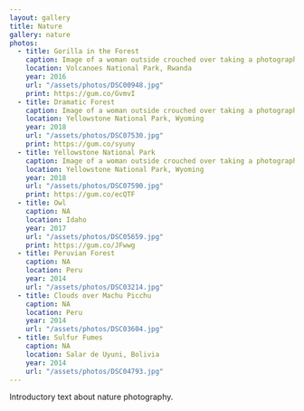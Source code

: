 ```yaml
---
layout: gallery
title: Nature
gallery: nature
photos:
  - title: Gorilla in the Forest
    caption: Image of a woman outside crouched over taking a photograph of a subject out of frame while a young girl bends down to pet down a pug on a leash while a sculpture of a dinosaur looms in the background.
    location: Volcanoes National Park, Rwanda
    year: 2016
    url: "/assets/photos/DSC00948.jpg"
    print: https://gum.co/GvmvI
  - title: Dramatic Forest
    caption: Image of a woman outside crouched over taking a photograph of a subject out of frame while a young girl bends down to pet down a pug on a leash while a sculpture of a dinosaur looms in the background.
    location: Yellowstone National Park, Wyoming
    year: 2018
    url: "/assets/photos/DSC07530.jpg"
    print: https://gum.co/syuny
  - title: Yellowstone National Park
    caption: Image of a woman outside crouched over taking a photograph of a subject out of frame while a young girl bends down to pet down a pug on a leash while a sculpture of a dinosaur looms in the background.
    location: Yellowstone National Park, Wyoming
    year: 2018
    url: "/assets/photos/DSC07590.jpg"
    print: https://gum.co/ecQTF
  - title: Owl
    caption: NA
    location: Idaho
    year: 2017
    url: "/assets/photos/DSC05659.jpg"
    print: https://gum.co/JFwwg
  - title: Peruvian Forest
    caption: NA
    location: Peru
    year: 2014
    url: "/assets/photos/DSC03214.jpg"
  - title: Clouds over Machu Picchu
    caption: NA
    location: Peru
    year: 2014
    url: "/assets/photos/DSC03604.jpg"
  - title: Sulfur Fumes
    caption: NA
    location: Salar de Uyuni, Bolivia
    year: 2014
    url: "/assets/photos/DSC04793.jpg"
---
```

<p>Introductory text about nature photography.</p>